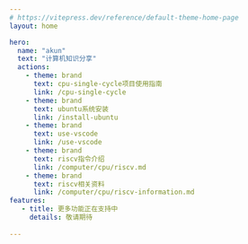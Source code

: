 ```yaml
---
# https://vitepress.dev/reference/default-theme-home-page
layout: home

hero:
  name: "akun"
  text: "计算机知识分享"
  actions:
    - theme: brand
      text: cpu-single-cycle项目使用指南
      link: /cpu-single-cycle
    - theme: brand
      text: ubuntu系统安装
      link: /install-ubuntu
    - theme: brand
      text: use-vscode
      link: /use-vscode
    - theme: brand
      text: riscv指令介绍
      link: /computer/cpu/riscv.md
    - theme: brand
      text: riscv相关资料
      link: /computer/cpu/riscv-information.md
features:
   - title: 更多功能正在支持中
     details: 敬请期待
  
---
```


